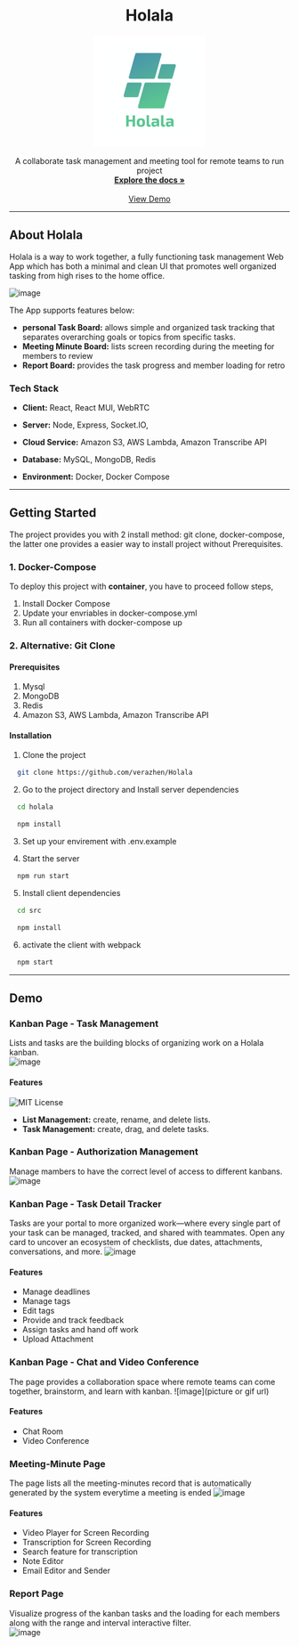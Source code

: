 <div align="center">
  <h1> Holala</h1>
  <a href="https://github.com/verazhen/holala/">
    <img src="https://github.com/verazhen/holala/blob/doc/docs/Holala.png?raw=true" alt="Logo" width="200" height="200">
  </a>

  <p align="center">
    A collaborate task management and meeting tool for remote teams to run project
    <br />
    <a href="https://github.com/verazhen/holala/"><strong>Explore the docs »</strong></a>
    <br />
    <br />
    <a href="https://verazon.online/">View Demo</a>

  </p>
</div>

---
## About Holala  
Holala is a way to work together, a fully functioning task management Web App which has both a minimal and clean UI
that promotes well organized tasking from high rises to the home office.


![image](./docs/screen_capture/intro.gif)

The App supports features below:
- **personal Task Board:** allows simple and organized task tracking that separates overarching goals or topics from 
specific tasks.
- **Meeting Minute Board:** lists screen recording during the meeting for members to review
- **Report Board:** provides the task progress and member loading for retro


### Tech Stack

- **Client:** React, React MUI, WebRTC

- **Server:** Node, Express, Socket.IO,

- **Cloud Service:** Amazon S3, AWS Lambda, Amazon Transcribe API

- **Database:** MySQL, MongoDB, Redis

- **Environment:** Docker, Docker Compose

---
## Getting Started
The project provides you with 2 install method: git clone, docker-compose, the latter one provides a easier way to install project without Prerequisites.

### 1. Docker-Compose 


To deploy this project with **container**, you have to proceed follow steps,

1. Install Docker Compose  
2. Update your envriables in docker-compose.yml  
3. Run all containers with docker-compose up

### 2. Alternative: Git Clone

#### Prerequisites
1. Mysql  
2. MongoDB  
3. Redis  
4. Amazon S3, AWS Lambda, Amazon Transcribe API

#### Installation

1. Clone the project

```bash
  git clone https://github.com/verazhen/Holala
```


2. Go to the project directory and Install server dependencies

```bash
  cd holala
```

```bash
  npm install
```

3. Set up your envirement with .env.example

4. Start the server

```bash
  npm run start
```

5. Install client dependencies

```bash
  cd src
```
```bash
  npm install
```

6. activate the client with webpack

```bash
  npm start
```
---
## Demo

### Kanban Page - Task Management
Lists and tasks are the building blocks of organizing work on a Holala kanban.  
![image](./docs/screen_capture/task_management.gif)
#### Features
![MIT License](https://img.shields.io/badge/Race%20Condition-resolved-brightgreen)
- **List Management:** create, rename, and delete lists.
- **Task Management:** create, drag, and delete tasks.

### Kanban Page - Authorization Management
Manage mambers to have the correct level of access to different kanbans.
![image](./docs/screen_capture/authorization.gif)

### Kanban Page - Task Detail Tracker
Tasks are your portal to more organized work—where every single part of your task can be managed, tracked, and shared with teammates. Open any card to uncover an ecosystem of checklists, due dates, attachments, conversations, and more.
![image](./docs/screen_capture/task_detail.gif)
#### Features
- Manage deadlines
- Manage tags
- Edit tags
- Provide and track feedback
- Assign tasks and hand off work
- Upload Attachment

### Kanban Page - Chat and Video Conference
The page provides a collaboration space where remote teams can come together, brainstorm, and learn with kanban.
![image](picture or gif url)
#### Features
- Chat Room
- Video Conference

### Meeting-Minute Page
The page lists all the meeting-minutes record that is automatically generated by the system everytime a meeting is ended
![image](./docs/screen_capture/meeting_minute.gif)
#### Features
- Video Player for Screen Recording
- Transcription for Screen Recording 
- Search feature for transcription 
- Note Editor
- Email Editor and Sender

### Report Page
Visualize progress of the kanban tasks and the loading for each members along with the range and interval interactive filter.  
![image](./docs/screen_capture/report.gif)
